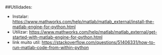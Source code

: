 ##Utilidades:

* Instalar: https://www.mathworks.com/help/matlab/matlab_external/install-the-matlab-engine-for-python.html
* Utilizar: https://www.mathworks.com/help/matlab/matlab_external/get-started-with-matlab-engine-for-python.html
* link muito util: https://stackoverflow.com/questions/51406331/how-to-run-matlab-code-from-within-python

